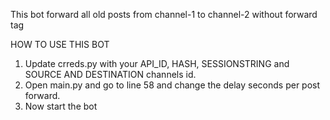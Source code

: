 This  bot forward all old posts from channel-1 to channel-2 without forward tag 


HOW TO USE THIS BOT
1. Update crreds.py with your API_ID, HASH, SESSIONSTRING and SOURCE AND DESTINATION channels id.
2. Open main.py and go to line 58 and change the delay seconds per post forward.
3. Now start the bot 
